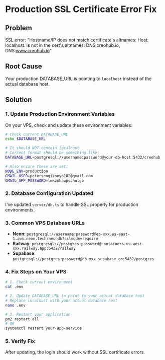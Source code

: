 # Production SSL Certificate Error Fix

## Problem
SSL error: "Hostname/IP does not match certificate's altnames: Host: localhost. is not in the cert's altnames: DNS:creohub.io, DNS:www.creohub.io"

## Root Cause
Your production DATABASE_URL is pointing to `localhost` instead of the actual database host.

## Solution

### 1. Update Production Environment Variables
On your VPS, check and update these environment variables:

```bash
# Check current DATABASE_URL
echo $DATABASE_URL

# It should NOT contain localhost
# Correct format should be something like:
DATABASE_URL=postgresql://username:password@your-db-host:5432/creohub

# Also ensure these are set:
NODE_ENV=production
GMAIL_USER=petersongikonyo182@gmail.com
GMAIL_APP_PASSWORD=lmkznhawpschulgb
```

### 2. Database Configuration Updated
I've updated `server/db.ts` to handle SSL properly for production environments.

### 3. Common VPS Database URLs
- **Neon**: `postgresql://username:password@ep-xxx.us-east-1.aws.neon.tech/neondb?sslmode=require`
- **Railway**: `postgresql://postgres:password@containers-us-west-xxx.railway.app:5432/railway`
- **Supabase**: `postgresql://postgres:password@db.xxx.supabase.co:5432/postgres`

### 4. Fix Steps on Your VPS
```bash
# 1. Check current environment
cat .env

# 2. Update DATABASE_URL to point to your actual database host
# Replace localhost with your actual database host
nano .env

# 3. Restart your application
pm2 restart all
# OR
systemctl restart your-app-service
```

### 5. Verify Fix
After updating, the login should work without SSL certificate errors.